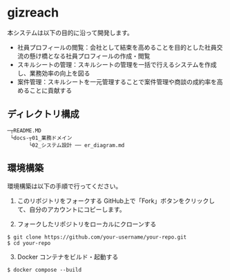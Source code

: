 # gizreach

本システムは以下の目的に沿って開発します。
- 社員プロフィールの閲覧：会社として結束を高めることを目的とした社員交流の懸け橋となる社員プロフィールの作成・閲覧
- スキルシートの管理：スキルシートの管理を一括で行えるシステムを作成し、業務効率の向上を図る
- 案件管理：スキルシートを一元管理することで案件管理や商談の成約率を高めることに貢献する

## ディレクトリ構成

```
─┬README.MD
 └docs-┬01_業務ドメイン
       └02_システム設計 ── er_diagram.md
```

## 環境構築
環境構築は以下の手順で行ってください。

1. このリポジトリをフォークする
GitHub上で「Fork」ボタンをクリックして、自分のアカウントにコピーします。


2. フォークしたリポジトリをローカルにクローンする

```
$ git clone https://github.com/your-username/your-repo.git
$ cd your-repo
```

3. Docker コンテナをビルド・起動する

```
$ docker compose --build
```
